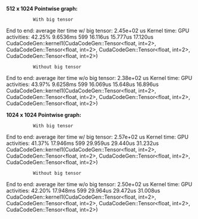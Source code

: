 **512 x 1024 Pointwise graph:**

              With big tensor
  End to end:
average iter time w/ big tensor: 2.45e+02 us
  Kernel time:
GPU activities:   42.25%  9.6536ms       599  16.116us  15.777us  17.120us  CudaCodeGen::kernel1(CudaCodeGen::Tensor<float, int=2>, CudaCodeGen::Tensor<float, int=2>, CudaCodeGen::Tensor<float, int=2>, CudaCodeGen::Tensor<float, int=2>)

              Without big tensor
  End to end:
average iter time w/o big tensor: 2.38e+02 us
  Kernel time:
GPU activities:   43.97%  9.6258ms       599  16.069us  15.648us  16.896us  CudaCodeGen::kernel1(CudaCodeGen::Tensor<float, int=2>, CudaCodeGen::Tensor<float, int=2>, CudaCodeGen::Tensor<float, int=2>, CudaCodeGen::Tensor<float, int=2>)

**1024 x 1024 Pointwise graph:**

              With big tensor
  End to end:
average iter time w/ big tensor: 2.57e+02 us
  Kernel time:
GPU activities:   41.37%  17.946ms       599  29.959us  29.440us  31.232us  CudaCodeGen::kernel1(CudaCodeGen::Tensor<float, int=2>, CudaCodeGen::Tensor<float, int=2>, CudaCodeGen::Tensor<float, int=2>, CudaCodeGen::Tensor<float, int=2>)

              Without big tensor
  End to end:
average iter time w/o big tensor: 2.50e+02 us
  Kernel time:
GPU activities:   42.20%  17.948ms       599  29.964us  29.472us  31.008us  CudaCodeGen::kernel1(CudaCodeGen::Tensor<float, int=2>, CudaCodeGen::Tensor<float, int=2>, CudaCodeGen::Tensor<float, int=2>, CudaCodeGen::Tensor<float, int=2>)
